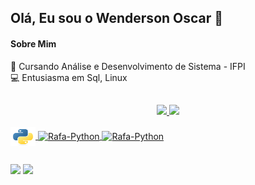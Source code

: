 <h2> Olá, Eu sou o Wenderson Oscar 👋 </h2>
<h4>Sobre Mim</h4>
🏫 Cursando Análise e Desenvolvimento de Sistema - IFPI <br>
💻 Entusiasma em Sql, Linux <br>
<h2> </h2>
<div align="center">
  <a href="https://github.com/Wenderson-Oscar">
  <img height="180em" src="https://github-readme-stats.vercel.app/api?username=Wenderson-Oscar&show_icons=true&theme=dracula&include_all_commits=false&count_private=false"/>
  <img height="180em" src="https://github-readme-stats.vercel.app/api/top-langs/?username=Wenderson-Oscar&layout=compact&langs_count=7&theme=dracula"/>
</div>
<div style="display: inline_block"><br>
  <img align="center" alt="Rafa-Python" height="30" width="40" src="https://raw.githubusercontent.com/devicons/devicon/master/icons/python/python-original.svg">
  <img align="center" alt="Rafa-Python" height="50" width="40" src="https://cdn.jsdelivr.net/gh/devicons/devicon/icons/mysql/mysql-original-wordmark.svg">
  <img align="center" alt="Rafa-Python" height="30" width="40" src="https://cdn.jsdelivr.net/gh/devicons/devicon/icons/linux/linux-original.svg">
</div> 
<h2> </h2>
<div> 
  <a href = "mailto:WendersonOscardev@gmail.com"><img src="https://img.shields.io/badge/-Gmail-%23333?style=for-the-badge&logo=gmail&logoColor=white" target="_blank"></a>
  <a href="https://www.linkedin.com/in/wenderson-oscar-santos-83061b24b" target="_blank"><img src="https://img.shields.io/badge/-LinkedIn-%230077B5?style=for-the-badge&logo=linkedin&logoColor=white" target="_blank"></a> 
</div>
